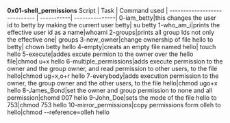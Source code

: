 **0x01-shell_permissions**
Script | Task | Command used |                    ----------------------------- | -----------| ---------------|                                       0-iam_betty|this changes the user id to betty by making the current user betty| su betty
1-who_am_i|prints the effective user id as a name|whoami
2-groups|prints all group Ids not only the effective one| groups
3-new_owner|change ownership of file hello to betty| chown betty hello
4-empty|creats an empty file named hello| touch hello
5-execute|addes excute permion to the owner over the hello file|chmod u+x hello
6-multiple_permissions|adds execute permission to the owner and the group owner, and read permission to other users, to the file hello|chmod ug+x,o+r hello
7-everybody|adds execution permission to the owner, the group owner and the other users, to the file hello|chmod ugo+x hello
8-James_Bond|set the owner and group permission to none and all permission|chomd 007 hello
9-John_Doe|sets the mode of the file hello to 753|chmod 753 hello
10-mirror_permissions|copy permissions form olleh to hello|chmod --reference=olleh hello
